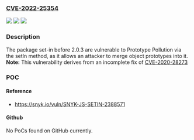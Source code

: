 ### [CVE-2022-25354](https://cve.mitre.org/cgi-bin/cvename.cgi?name=CVE-2022-25354)
![](https://img.shields.io/static/v1?label=Product&message=set-in&color=blue)
![](https://img.shields.io/static/v1?label=Version&message=%3C%202.0.3%20&color=brighgreen)
![](https://img.shields.io/static/v1?label=Vulnerability&message=Prototype%20Pollution&color=brighgreen)

### Description

The package set-in before 2.0.3 are vulnerable to Prototype Pollution via the setIn method, as it allows an attacker to merge object prototypes into it. **Note:** This vulnerability derives from an incomplete fix of [CVE-2020-28273](https://security.snyk.io/vuln/SNYK-JS-SETIN-1048049)

### POC

#### Reference
- https://snyk.io/vuln/SNYK-JS-SETIN-2388571

#### Github
No PoCs found on GitHub currently.

